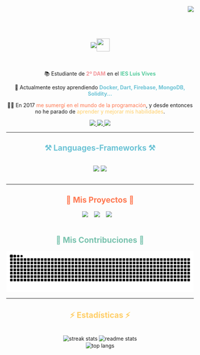 <img align="right" src="https://visitor-badge.laobi.icu/badge?page_id=sergiodeiscar.sergiodeiscar" />

<br><br>

<h1 align="center" style="display:flex;align-items:center;justify-content:center">
    <img src="https://readme-typing-svg.herokuapp.com/?font=Righteous&size=35&center=true&vCenter=true&width=500&height=70&duration=4000&pause=1000&repeat=false&color=78c2ad&lines=Bienvenid@+👋;+Soy+Sergio+de+Iscar+Valera!;" />
    <img src="https://github.githubassets.com/images/mona-loading-dark.gif" width="35px" height="35px"/>
</h1>

<br>

<div align="center">

📚 Estudiante de <span style="color:#f3969a">**2º DAM**</span> en el <span style="color:#56cc9d">**IES Luis Vives**</span>

🌱 Actualmente estoy aprendiendo <span style="color:#6cc3d5">**Docker, Dart, Firebase, MongoDB, Solidity...**</span>

👨‍💻 En 2017 <span style="color:#ff7851">me sumergí en el mundo de la programación</span>, y desde entonces no he parado de <span style="color:#ffce67">aprender y mejorar mis habilidades</span>.

</div>

<div align="center">
  <a href="mailto:seroigres888@gmail.com">
    <img src="https://img.shields.io/badge/Gmail-333333?style=for-the-badge&logo=gmail&logoColor=red" />
  </a>
  <a href="https://www.linkedin.com/in/sergio-de-iscar-valera/" target="_blank">
    <img src="https://img.shields.io/badge/LinkedIn-0077B5?style=for-the-badge&logo=linkedin&logoColor=white" target="_blank" />
  </a>
  <a href="https://sergiodeiscarvalera.github.io/Portfolio-SergioDeIscar/" target="_blank">
     <img src="https://img.shields.io/badge/Portfolio-FF5722?style=for-the-badge&logo=todoist&logoColor=white" target="_blank" />
  </a>
</div>

 <hr/>

 <h2 align="center" style="color:#6cc3d5;">⚒️ Languages-Frameworks ⚒️</h2>
<br/>
<div align="center">
    <img src="https://skillicons.dev/icons?i=unity,blender,cs,dart,git,kotlin,solidity,java" />
    <img src="https://skillicons.dev/icons?i=cpp,docker,firebase,flutter,mongodb,pr,ae,threejs" /><br>
</div>

<br>
<hr>

<div align="center" >
<h2 style="color:#ff7851;">🎯 Mis Proyectos 🎯</h2>

<div style="display:flex;align-items:center;justify-content:center;wight=100%">
<a href="http://bigpig.somee.com/" style="margin-right:1rem"><img src="http://bigpig.somee.com/img/pig.png" height="55"/></a>
<a href="https://sergiodeiscarvalera.github.io/Curriculum-Vitae-Web/" style="margin-right:1rem"><img src="https://i.postimg.cc/X7sFtKj6/iconmonstr-cv-3-240.png" height="55"/></a>
<a href="https://github.com/SergioDeIscarValera/PokeFlutter" style="margin-right:1rem"><img src="https://i.postimg.cc/j5dJJX9L/playstore.png" height="55"/></a>
</div>
  
<br>

</div>

<div align="center">
  <h2 style="color:#78c2ad;">🐍 Mis Contribuciones 🐍</h2>

  <img alt="una serpiente comiéndose mis commits" src="https://raw.githubusercontent.com/sergiodeiscarvalera/sergiodeiscarvalera/output/github-contribution-grid-snake.svg" />
  
  <br>

</div>

<hr/>

<h2 align="center" style="color:#ffce67;">⚡ Estadísticas ⚡</h2>
<br>
<div align=center>
  <img width=390 src="https://streak-stats.demolab.com/?user=sergiodeiscarvalera&count_private=true&theme=noctis_minimus&border_radius=10&locale=es" alt="streak stats"/>
  <!-- theme material is better -->
  <img width=390 src="https://github-readme-stats.vercel.app/api?username=sergiodeiscarvalera&count_private=true&show_icons=true&theme=noctis_minimus&rank_icon=github&border_radius=10&locale=es" alt="readme stats" />
  <br/>
  <img width=325 align="center" src="https://github-readme-stats.vercel.app/api/top-langs/?username=sergiodeiscarvalera&hide=HTML&langs_count=8&layout=compact&locale=es&theme=noctis_minimus&border_radius=10&size_weight=0.5&count_weight=0.5&exclude_repo=github-readme-stats" alt="top langs" />
</div>
